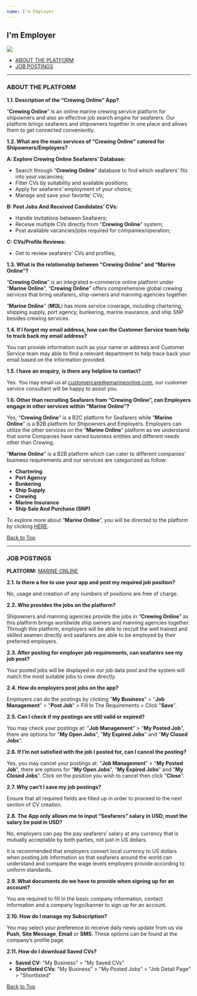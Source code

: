 ```yaml
---
name: I'm Employer
---
```


## I'm Employer

![](https://bwec-file.oss-cn-hongkong.aliyuncs.com/cms/transaction.jpg)

  * [ABOUT THE PLATFORM](#about-the-platform)
  * [JOB POSTINGS](#job-postings)

---

### ABOUT THE PLATFORM


**1.1.	Description of the “Crewing Online” App?**

“**Crewing Online**” is an online marine crewing service platform for shipowners and also an effective job search engine for seafarers. Our platform brings seafarers and shipowners together in one place and allows them to get connected conveniently.


**1.2.	What are the main services of “Crewing Online” catered for Shipowners/Employers?**

**A: Explore Crewing Online Seafarers’ Database:**

- Search through “**Crewing Online**” database to find which seafarers’ fits into your vacancies; 
- Filter CVs by suitability and available positions;
- Apply for seafarers’ employment of your choice;
- Manage and save your favorite’ CVs;

**B: Post Jobs And Received Candidates’ CVs:**

- Handle invitations between Seafarers;
- Receive multiple CVs directly from "**Crewing Online**" system;
- Post available vacancies/jobs required for companies/operation;

**C: CVs/Profile Reviews:** 

- Get to review seafarers’ CVs and profiles;


**1.3. What is the relationship between “Crewing Online” and “Marine Online”?**

“**Crewing Online**” is an integrated e-commerce online platform under “**Marine Online**”, “**Crewing Online**” offers comprehensive global crewing services that bring seafarers, ship-owners and manning agencies together. 

“**Marine Online**” (**MOL**) has more service coverage, including chartering, shipping supply, port agency, bunkering, marine insurance, and ship SNP besides crewing services.


**1.4. If I forget my email address, how can the Customer Service team help to track back my email address?**

You can provide information such as your name or address and Customer Service team may able to find a relevant department to help trace back your email based on the information provided.


**1.5. I have an enquiry, is there any helpline to contact?**

Yes. You may email us at [customercare@emarineonline.com](mailto:customercare@emarineonline.com), our customer service consultant will be happy to assist you.


**1.6. Other than recruiting Seafarers from “Crewing Online”, can Employers engage in other services within “Marine Online”?**

Yes, “**Crewing Online**” is a B2C platform for Seafarers while “**Marine Online**” is a B2B platform for Shipowners and Employers. Employers can utilize the other services on the “**Marine Online**” platform as we understand that some Companies have varied business entities and different needs other than Crewing.  

“**Marine Online**” is a B2B platform which can cater to different companies’ business requirements and our services are categorized as follow:

- **Chartering**
- **Port Agency**
- **Bunkering** 
- **Ship Supply**
- **Crewing**
- **Marine Insurance**
- **Ship Sale And Purchase (SNP)**

To explore more about “**Marine Online**”, you will be directed to the platform by clicking [HERE](https://www.emarineonline.com/#/).


 [Back to Top](employer#)


---

### JOB POSTINGS 

**PLATFORM:** [MARINE ONLINE](https://www.emarineonline.com/#/)

**2.1.	Is there a fee to use your app and post my required job position?**

No, usage and creation of any numbers of positions are free of charge.


**2.2.	Who provides the jobs on the platform?**

Shipowners and manning agencies provide the jobs in “**Crewing Online**” as this platform brings worldwide ship owners and manning agencies together. Through this platform, employers will be able to recruit the well trained and skilled seamen directly and seafarers are able to be employed by their preferred employers.


**2.3.	After posting for employer job requirements, can seafarers see my job post?** 

Your posted jobs will be displayed in our job data pool and the system will match the most suitable jobs to crew directly.

**2.4.	How do employers post jobs on the app?** 

Employers can do the postings by clicking "**My Business**" > "**Job Management**" > "**Post Job**" > Fill In The Requirements > Click "**Save**".


**2.5.	Can I check if my postings are still valid or expired?** 

You may check your postings at:  "**Job Management**" > "**My Posted Job**", there are options for "**My Open Jobs**", "**My Expired Jobs**" and "**My Closed Jobs**".


**2.6.	If I’m not satisfied with the job I posted for, can I cancel the posting?** 

Yes, you may cancel your postings at: "**Job Management**" > "**My Posted Job**", there are options for "**My Open Jobs**", "**My Expired Jobs**" and "**My Closed Jobs**". Click on the position you wish to cancel then click "**Close**".


**2.7. Why can’t I save my job postings?**

Ensure that all required fields are filled up in order to proceed to the next section of CV creation.


**2.8. The App only allows me to input “Seafarers” salary in USD; must the salary be paid in USD?**

No, employers can pay the pay seafarers’ salary at any currency that is mutually acceptable by both parties, not just in US dollars.

It is recommended that employers convert local currency to US dollars when posting job information so that seafarers around the world can understand and compare the wage levels employers provide according to uniform standards.


**2.9. What documents do we have to provide when signing up for an account?**

You are required to fill in the basic company information, contact information and a company logo/banner to sign up for an account.


**2.10. How do I manage my Subscription?**

You may select your preference to receive daily news update from us via **Push**, **Site Message**, **Email** or **SMS**. These options can be found at the company’s profile page. 


**2.11. How do I download Saved CVs?**

- **Saved CV**: "My Business" > "My Saved CVs"
- **Shortlisted CVs**: "My Business" > "My Posted Jobs" > "Job Detail Page" > "Shortlisted"


 [Back to Top](employer#)

